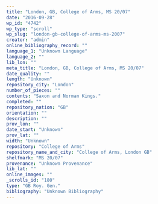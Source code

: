 ```yaml
---
title: "London, GB, College of Arms, MS 20/07"
date: "2016-09-28"
wp_id: "4742"
wp_type: "scroll"
wp_slug: "london-gb-college-of-arms-ms-2007"
creator: "admin"
online_bibliography_record: ""
language_1: "Unknown Language"
language_2: ""
lib_lon: ""
meta_title: "London, GB, College of Arms, MS 20/07"
date_quality: ""
length: "Unknown"
repository_city: "London"
number_of_pieces: ""
contents: "Saxon and Norman Kings."
completed: ""
repository_nation: "GB"
orientation: ""
description: ""
prov_lon: ""
date_start: "Unknown"
prov_lat: ""
width: "Unknown"
repository: "College of Arms"
repository_name_and_city: "College of Arms, London GB"
shelfmark: "MS 20/07"
provenance: "Unknown Provenance"
lib_lat: ""
online_images: ""
_scrolls_id: "180"
type: "GB Roy. Gen."
bibliography: "Unknown Bibliography"
---
```



